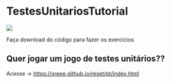 # TestesUnitariosTutorial

![](https://user-images.githubusercontent.com/18575717/111088638-e7315500-8506-11eb-84ae-ac7b3600b245.png)

Faça download do código para fazer os exercicios

## Quer jogar um jogo de testes unitários??
Acesse -> https://xreee.github.io/reset/pt/index.html
